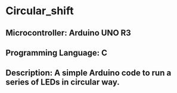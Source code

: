 # Circular_shift
## Microcontroller: Arduino UNO R3
## Programming Language: C
## Description: A simple Arduino code to run a series of LEDs in circular way.
